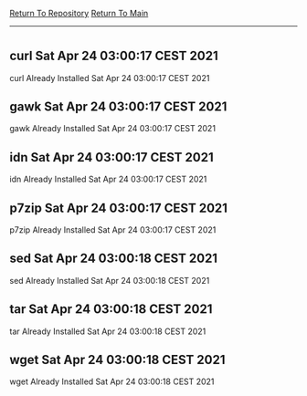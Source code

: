 [Return To Repository](https://github.com/bast69/piholeparser/)
[Return To Main](https://github.com/bast69/piholeparser/blob/master/RecentRunLogs/Mainlog.md)
____________________________________
# 
## curl Sat Apr 24 03:00:17 CEST 2021
curl Already Installed Sat Apr 24 03:00:17 CEST 2021
## gawk Sat Apr 24 03:00:17 CEST 2021
gawk Already Installed Sat Apr 24 03:00:17 CEST 2021
## idn Sat Apr 24 03:00:17 CEST 2021
idn Already Installed Sat Apr 24 03:00:17 CEST 2021
## p7zip Sat Apr 24 03:00:17 CEST 2021
p7zip Already Installed Sat Apr 24 03:00:17 CEST 2021
## sed Sat Apr 24 03:00:18 CEST 2021
sed Already Installed Sat Apr 24 03:00:18 CEST 2021
## tar Sat Apr 24 03:00:18 CEST 2021
tar Already Installed Sat Apr 24 03:00:18 CEST 2021
## wget Sat Apr 24 03:00:18 CEST 2021
wget Already Installed Sat Apr 24 03:00:18 CEST 2021
